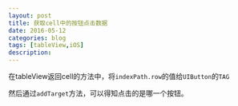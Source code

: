 ```yaml
---
layout: post
title: 获取cell中的按钮点击数据
date: 2016-05-12
categories: blog
tags: [tableView,iOS]
description:  
---
```


在tableView返回cell的方法中，将`indexPath.row`的值给`UIButton`的`TAG`

然后通过`addTarget`方法，可以得知点击的是哪一个按钮。